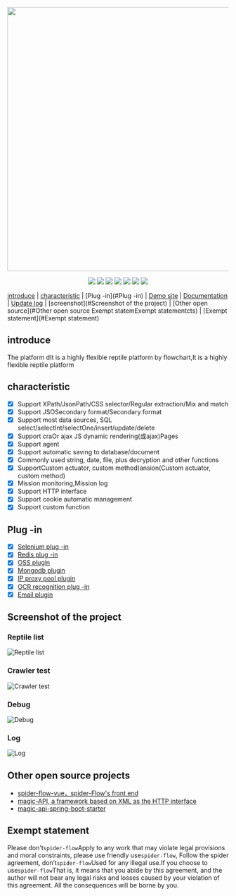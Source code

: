 <p align="center">
    <img src="https://www.spiderflow.org/images/logo.svg" width="600">
</p>
<p align="center">
    <a target="_blank" href="https://www.oracle.com/technetwork/java/javase/downloads/index.html"><img src="https://img.shields.io/badge/JDK-1.8+-green.svg" /></a>
    <a target="_blank" href="https://www.spiderflow.org"><img src="https://img.shields.io/badge/Docs-latest-blue.svg"/></a>
    <a target="_blank" href="https://github.com/ssssssss-team/spider-flow/releases"><img src="https://img.shields.io/github/v/release/ssssssss-team/spider-flow?logo=github"></a>
    <a target="_blank" href='https://gitee.com/ssssssss-team/spider-flow'><img src="https://gitee.com/ssssssss-team/spider-flow/badge/star.svg?theme=white" /></a>
    <a target="_blank" href='https://github.com/ssssssss-team/spider-flow'><img src="https://img.shields.io/github/stars/ssssssss-team/spider-flow.svg?style=social"/></a>
    <a target="_blank" href="LICENSE"><img src="https://img.shields.io/:license-MIT-blue.svg"></a>
    <a target="_blank" href="https://shang.qq.com/wpa/qunwpa?idkey=10faa4cf9743e0aa379a72f2ad12a9e576c81462742143c8f3391b52e8c3ed8d"><img src="https://img.shields.io/badge/Join-QQGroup-blue"></a>
</p>

[introduce](#introduce) | [characteristic](#characteristic) | [Plug -in](#Plug -in) | <a target="_blank" href="http://demo.spiderflow.org">Demo site</a> | <a target="_blank" href="https://www.spiderflow.org">Documentation</a> | <a target="_blank" href="https://www.spiderflow.org/changelog.html">Update log</a> | [screenshot](#Screenshot of the project) | [Other open source](#Other open source Exempt statemExempt statementcts) | [Exempt statement](#Exempt statement)

## introduce
The platform dIt is a highly flexible reptile platform by flowchart,It is a highly flexible reptile platform

## characteristic
- [x] Support XPath/JsonPath/CSS selector/Regular extraction/Mix and match
- [x] Support JSOSecondary format/Secondary format
- [x] Support most data sources, SQL select/selectInt/selectOne/insert/update/delete
- [x] Support craOr ajax JS dynamic rendering(或ajax)Pages
- [x] Support agent
- [x] Support automatic saving to database/document
- [x] Commonly used string, date, file, plus decryption and other functions
- [x] SupportCustom actuator, custom method)ansion(Custom actuator, custom method)
- [x] Mission monitoring,Mission log
- [x] Support HTTP interface
- [x] Support cookie automatic management
- [x] Support custom function

## Plug -in
- [x] [Selenium plug -in](https://gitee.com/ssssssss-team/spider-flow-selenium)
- [x] [Redis plug -in](https://gitee.com/ssssssss-team/spider-flow-redis)
- [x] [OSS plugin](https://gitee.com/ssssssss-team/spider-flow-oss)
- [x] [Mongodb plugin](https://gitee.com/ssssssss-team/spider-flow-mongodb)
- [x] [IP proxy pool plugin](https://gitee.com/ssssssss-team/spider-flow-proxypool)
- [x] [OCR recognition plug -in](https://gitee.com/ssssssss-team/spider-flow-ocr)
- [x] [Email plugin](https://gitee.com/ssssssss-team/spider-flow-mailbox)

## Screenshot of the project
### Reptile list
![Reptile list](https://images.gitee.com/uploads/images/2020/0412/104521_e1eb3fbb_297689.png "list.png")
### Crawler test
![Crawler test](https://images.gitee.com/uploads/images/2020/0412/104659_b06dfbf0_297689.gif "test.gif")
### Debug
![Debug](https://images.gitee.com/uploads/images/2020/0412/104741_f9e1190e_297689.png "debug.png")
### Log
![Log](https://images.gitee.com/uploads/images/2020/0412/104800_a757f569_297689.png "logo.png")

## Other open source projects
- [spider-flow-vue，spider-Flow's front end](https://gitee.com/ssssssss-team/spider-flow-vue)
- [magic-API, a framework based on XML as the HTTP interface](https://gitee.com/ssssssss-team/magic-api)
- [magic-api-spring-boot-starter](https://gitee.com/ssssssss-team/magic-api-spring-boot-starter)


## Exempt statement
Please don't`spider-flow`Apply to any work that may violate legal provisions and moral constraints, please use friendly use`spider-flow`, Follow the spider agreement, don’t`spider-flow`Used for any illegal use.If you choose to use`spider-flow`That is, it means that you abide by this agreement, and the author will not bear any legal risks and losses caused by your violation of this agreement. All the consequences will be borne by you.
